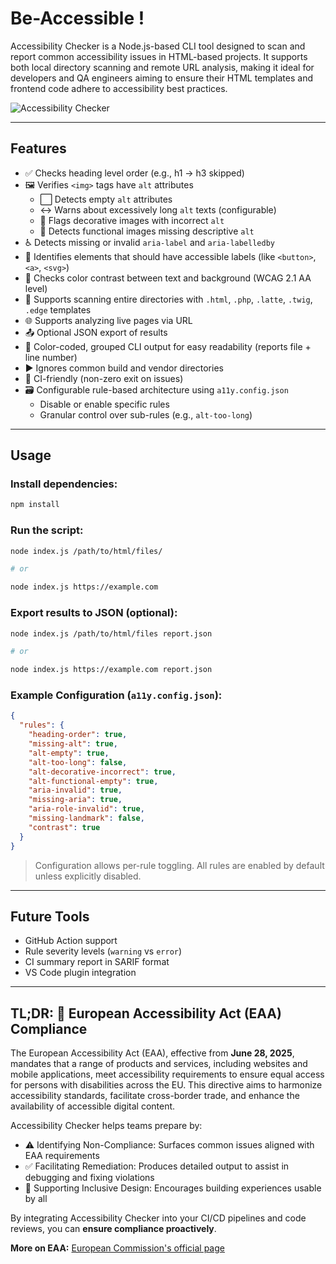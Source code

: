 # Be-Accessible !

Accessibility Checker is a Node.js-based CLI tool designed to scan and report common accessibility issues in HTML-based projects. It supports both local directory scanning and remote URL analysis, making it ideal for developers and QA engineers aiming to ensure their HTML templates and frontend code adhere to accessibility best practices.

![Accessibility Checker](https://github.com/user-attachments/assets/40c82668-7894-4560-a7ed-77f892021bdd)

---

## Features

* ✅ Checks heading level order (e.g., h1 → h3 skipped)
* 🖼️ Verifies `<img>` tags have `alt` attributes
  * ⬜ Detects empty `alt` attributes
  * ↔️ Warns about excessively long `alt` texts (configurable)
  * 🌈 Flags decorative images with incorrect `alt`
  * 🔗 Detects functional images missing descriptive `alt`
* ♿ Detects missing or invalid `aria-label` and `aria-labelledby`
* 👀 Identifies elements that should have accessible labels (like `<button>`, `<a>`, `<svg>`)
* 🎨 Checks color contrast between text and background (WCAG 2.1 AA level)
* 📂 Supports scanning entire directories with `.html`, `.php`, `.latte`, `.twig`, `.edge` templates
* 🌐 Supports analyzing live pages via URL
* 📤 Optional JSON export of results
* 🎨 Color-coded, grouped CLI output for easy readability (reports file + line number)
* ▶️ Ignores common build and vendor directories
* 📝 CI-friendly (non-zero exit on issues)
* 🗃️ Configurable rule-based architecture using `a11y.config.json`
  * Disable or enable specific rules
  * Granular control over sub-rules (e.g., `alt-too-long`)

---

## Usage

### Install dependencies:

```bash
npm install
```

### Run the script:

```bash
node index.js /path/to/html/files/

# or

node index.js https://example.com
```

### Export results to JSON (optional):

```bash
node index.js /path/to/html/files report.json

# or

node index.js https://example.com report.json
```

### Example Configuration (`a11y.config.json`):

```json
{
  "rules": {
    "heading-order": true,
    "missing-alt": true,
    "alt-empty": true,
    "alt-too-long": false,
    "alt-decorative-incorrect": true,
    "alt-functional-empty": true,
    "aria-invalid": true,
    "missing-aria": true,
    "aria-role-invalid": true,
    "missing-landmark": false,
    "contrast": true
  }
}
```

> Configuration allows per-rule toggling. All rules are enabled by default unless explicitly disabled.

---

## Future Tools

* GitHub Action support
* Rule severity levels (`warning` vs `error`)
* CI summary report in SARIF format
* VS Code plugin integration

---

## TL;DR: 🏩 European Accessibility Act (EAA) Compliance

The European Accessibility Act (EAA), effective from **June 28, 2025**, mandates that a range of products and services, including websites and mobile applications, meet accessibility requirements to ensure equal access for persons with disabilities across the EU. This directive aims to harmonize accessibility standards, facilitate cross-border trade, and enhance the availability of accessible digital content.

Accessibility Checker helps teams prepare by:

* ⚠️ Identifying Non-Compliance: Surfaces common issues aligned with EAA requirements
* ✅ Facilitating Remediation: Produces detailed output to assist in debugging and fixing violations
* 🏰 Supporting Inclusive Design: Encourages building experiences usable by all

By integrating Accessibility Checker into your CI/CD pipelines and code reviews, you can **ensure compliance proactively**.

**More on EAA:** [European Commission's official page](https://commission.europa.eu/strategy-and-policy/policies/justice-and-fundamental-rights/disability/union-equality-strategy-rights-persons-disabilities-2021-2030/european-accessibility-act_en)
